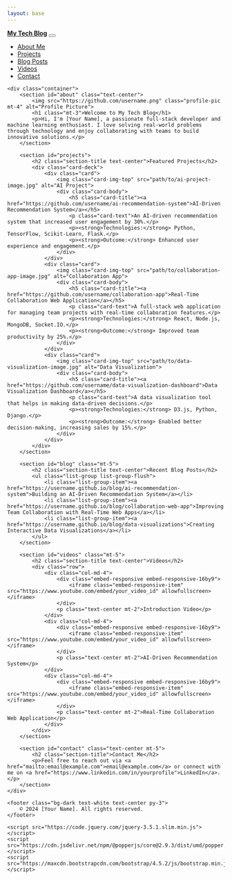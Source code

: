 ```yaml
---
layout: base
---
```

<!DOCTYPE html>
<html lang="en">
<head>
    <meta charset="UTF-8">
    <meta name="viewport" content="width=device-width, initial-scale=1.0">
    <title>My Tech Blog</title>
    <link href="https://maxcdn.bootstrapcdn.com/bootstrap/4.5.2/css/bootstrap.min.css" rel="stylesheet">
    <style>
        body {
            padding-top: 56px;
        }
        .navbar-brand {
            font-weight: bold;
        }
        .profile-pic {
            border-radius: 50%;
            width: 150px;
            height: 150px;
        }
        .section-title {
            margin-top: 40px;
        }
        .card-img-top {
            height: 200px;
            object-fit: cover;
        }
    </style>
</head>
<body>
    <nav class="navbar navbar-expand-lg navbar-dark bg-dark fixed-top">
        <a class="navbar-brand" href="#">My Tech Blog</a>
        <button class="navbar-toggler" type="button" data-toggle="collapse" data-target="#navbarNav" aria-controls="navbarNav" aria-expanded="false" aria-label="Toggle navigation">
            <span class="navbar-toggler-icon"></span>
        </button>
        <div class="collapse navbar-collapse" id="navbarNav">
            <ul class="navbar-nav ml-auto">
                <li class="nav-item">
                    <a class="nav-link" href="#about">About Me</a>
                </li>
                <li class="nav-item">
                    <a class="nav-link" href="#projects">Projects</a>
                </li>
                <li class="nav-item">
                    <a class="nav-link" href="#blog">Blog Posts</a>
                </li>
                <li class="nav-item">
                    <a class="nav-link" href="#videos">Videos</a>
                </li>
                <li class="nav-item">
                    <a class="nav-link" href="#contact">Contact</a>
                </li>
            </ul>
        </div>
    </nav>

    <div class="container">
        <section id="about" class="text-center">
            <img src="https://github.com/username.png" class="profile-pic mt-4" alt="Profile Picture">
            <h1 class="mt-3">Welcome to My Tech Blog</h1>
            <p>Hi, I'm [Your Name], a passionate full-stack developer and machine learning enthusiast. I love solving real-world problems through technology and enjoy collaborating with teams to build innovative solutions.</p>
        </section>

        <section id="projects">
            <h2 class="section-title text-center">Featured Projects</h2>
            <div class="card-deck">
                <div class="card">
                    <img class="card-img-top" src="path/to/ai-project-image.jpg" alt="AI Project">
                    <div class="card-body">
                        <h5 class="card-title"><a href="https://github.com/username/ai-recommendation-system">AI-Driven Recommendation System</a></h5>
                        <p class="card-text">An AI-driven recommendation system that increased user engagement by 30%.</p>
                        <p><strong>Technologies:</strong> Python, TensorFlow, Scikit-Learn, Flask.</p>
                        <p><strong>Outcome:</strong> Enhanced user experience and engagement.</p>
                    </div>
                </div>
                <div class="card">
                    <img class="card-img-top" src="path/to/collaboration-app-image.jpg" alt="Collaboration App">
                    <div class="card-body">
                        <h5 class="card-title"><a href="https://github.com/username/collaboration-app">Real-Time Collaboration Web Application</a></h5>
                        <p class="card-text">A full-stack web application for managing team projects with real-time collaboration features.</p>
                        <p><strong>Technologies:</strong> React, Node.js, MongoDB, Socket.IO.</p>
                        <p><strong>Outcome:</strong> Improved team productivity by 25%.</p>
                    </div>
                </div>
                <div class="card">
                    <img class="card-img-top" src="path/to/data-visualization-image.jpg" alt="Data Visualization">
                    <div class="card-body">
                        <h5 class="card-title"><a href="https://github.com/username/data-visualization-dashboard">Data Visualization Dashboard</a></h5>
                        <p class="card-text">A data visualization tool that helps in making data-driven decisions.</p>
                        <p><strong>Technologies:</strong> D3.js, Python, Django.</p>
                        <p><strong>Outcome:</strong> Enabled better decision-making, increasing sales by 15%.</p>
                    </div>
                </div>
            </div>
        </section>

        <section id="blog" class="mt-5">
            <h2 class="section-title text-center">Recent Blog Posts</h2>
            <ul class="list-group list-group-flush">
                <li class="list-group-item"><a href="https://username.github.io/blog/ai-recommendation-system">Building an AI-Driven Recommendation System</a></li>
                <li class="list-group-item"><a href="https://username.github.io/blog/collaboration-web-app">Improving Team Collaboration with Real-Time Web Apps</a></li>
                <li class="list-group-item"><a href="https://username.github.io/blog/data-visualizations">Creating Interactive Data Visualizations</a></li>
            </ul>
        </section>

        <section id="videos" class="mt-5">
            <h2 class="section-title text-center">Videos</h2>
            <div class="row">
                <div class="col-md-4">
                    <div class="embed-responsive embed-responsive-16by9">
                        <iframe class="embed-responsive-item" src="https://www.youtube.com/embed/your_video_id" allowfullscreen></iframe>
                    </div>
                    <p class="text-center mt-2">Introduction Video</p>
                </div>
                <div class="col-md-4">
                    <div class="embed-responsive embed-responsive-16by9">
                        <iframe class="embed-responsive-item" src="https://www.youtube.com/embed/your_video_id" allowfullscreen></iframe>
                    </div>
                    <p class="text-center mt-2">AI-Driven Recommendation System</p>
                </div>
                <div class="col-md-4">
                    <div class="embed-responsive embed-responsive-16by9">
                        <iframe class="embed-responsive-item" src="https://www.youtube.com/embed/your_video_id" allowfullscreen></iframe>
                    </div>
                    <p class="text-center mt-2">Real-Time Collaboration Web Application</p>
                </div>
            </div>
        </section>

        <section id="contact" class="text-center mt-5">
            <h2 class="section-title">Contact Me</h2>
            <p>Feel free to reach out via <a href="mailto:email@example.com">email@example.com</a> or connect with me on <a href="https://www.linkedin.com/in/yourprofile">LinkedIn</a>.</p>
        </section>
    </div>

    <footer class="bg-dark text-white text-center py-3">
        © 2024 [Your Name]. All rights reserved.
    </footer>

    <script src="https://code.jquery.com/jquery-3.5.1.slim.min.js"></script>
    <script src="https://cdn.jsdelivr.net/npm/@popperjs/core@2.9.3/dist/umd/popper.min.js"></script>
    <script src="https://maxcdn.bootstrapcdn.com/bootstrap/4.5.2/js/bootstrap.min.js"></script>
</body>
</html>
